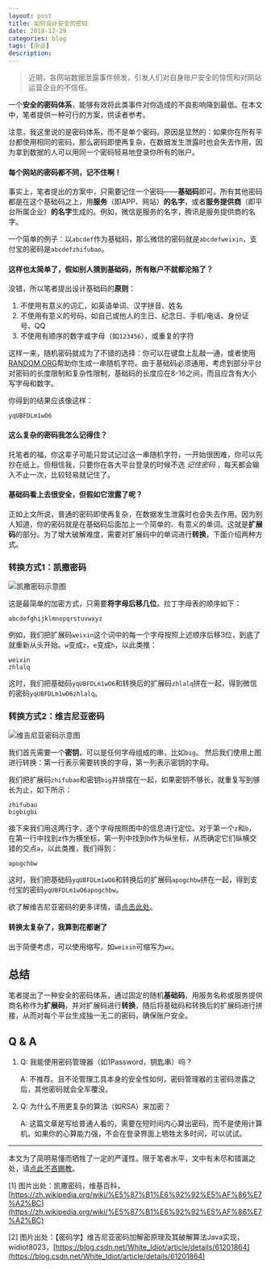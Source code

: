 ```yaml
---
layout: post
title: 如何设计安全的密码
date: 2018-12-29
categories: blog
tags: [杂谈]
description: 
---
```


> 近期，各网站数据泄露事件频发，引发人们对自身账户安全的惊慌和对网站运营企业的不信任。

一个**安全的密码体系**，能够有效将此类事件对你造成的不良影响降到最低。在本文中，笔者提供一种可行的方案，供读者参考。

注意，我这里说的是密码体系，而不是单个密码。原因是显然的：如果你在所有平台都使用相同的密码，那么密码即使再复杂，在数据发生泄露时也会失去作用，因为拿到数据的人可以用同一个密码轻易地登录你所有的账户。

#### 每个网站的密码都不同，记不住啊！

事实上，笔者提出的方案中，只需要记住一个密码——**基础码**即可。所有其他密码都是在这个基础码之上，用**服务**（即APP、网站）**的名字**，或者**服务提供商**（即平台所属企业）**的名字**生成的。例如，微信是服务的名字，腾讯是服务提供商的名字。

一个简单的例子：以`abcdef`作为基础码，那么微信的密码就是`abcdefweixin`，支付宝的密码是`abcdefzhifubao`。

#### 这样也太简单了，假如别人猜到基础码，所有账户不就都沦陷了？

没错，所以笔者提出设计基础码的**原则**：
1. 不使用有意义的词汇，如英语单词、汉字拼音、姓名
2. 不使用有意义的号码，如自己或他人的生日、纪念日、手机/电话、身份证号、QQ
3. 不使用有顺序的数字或字母（如`123456`），或重复的字符

这样一来，随机密码就成为了不错的选择：你可以在键盘上乱敲一通，或者使用[RANDOM.ORG](https://www.random.org/strings/)帮助你生成一串随机字符。由于基础码必须通用，考虑到部分平台对密码的长度限制和复杂性限制，基础码的长度应在8-16之间，而且应含有大小写字母和数字。

你得到的结果应该像这样：
```
yqUBFDLm1wO6
```

#### 这么复杂的密码我怎么记得住？

托笔者的福，你这辈子可能只尝试记过这一串随机字符，一开始很困难，你可以先抄在纸上。但相信我，只要你在各大平台登录的时候不选 *记住密码* ，每天都会输入不止一次，比较轻易就记住了。

#### 基础码看上去很安全，但假如它泄露了呢？

正如上文所说，普通的密码即使再复杂，在数据发生泄露时也会失去作用。因为别人知道，你的密码就是在基础码后面加上一个简单的、有意义的单词。这就是**扩展码**的部分。为了增大破解难度，需要对扩展码中的单词进行**转换**，下面介绍两种方式。

### 转换方式1：凯撒密码

![凯撒密码示意图](https://upload.wikimedia.org/wikipedia/commons/thumb/2/2b/Caesar3.svg/2880px-Caesar3.svg.png)

这是最简单的加密方式，只需要**将字母后移几位**。拉丁字母表的顺序如下：
```
abcdefghijklmnopqrstuvwxyz
```

例如，我们把扩展码`weixin`这个词中的每一个字母按照上述顺序后移3位，到底了就重新从头开始。`w`变成`z`，`e`变成`h`，以此类推：
```
weixin
zhlalq
```

这时，我们把基础码`yqUBFDLm1wO6`和转换后的扩展码`zhlalq`拼在一起，得到微信的密码`yqUBFDLm1wO6zhlalq`。

### 转换方式2：维吉尼亚密码

![维吉尼亚密码示意图](http://upload-images.jianshu.io/upload_images/2482101-660f70ac37ab9af5.jpg?imageMogr2/auto-orient/strip%7CimageView2/2/w/500)

我们首先需要一个**密钥**，可以是任何字母组成的串，比如`big`。
然后我们使用上图进行转换：第一行表示需要转换的字母，第一列表示密钥的字母。

我们把扩展码`zhifubao`和密钥`big`并排摆在一起，如果密钥不够长，就重复写到够长为止，如下所示：
```
zhifubao
bigbigbi
```

接下来我们用这两行字，逐个字母按照图中的信息进行定位。对于第一个`z`和`b`，在第一行中找到z作为横坐标，第一列中找到b作为纵坐标，从而确定它们纵横交错的交点`a`，以此类推，我们得到：
```
apogchbw
```

这时，我们把基础码`yqUBFDLm1wO6`和转换后的扩展码`apogchbw`拼在一起，得到支付宝的密码`yqUBFDLm1wO6apogchbw`。

欲了解维吉尼亚密码的更多详情，请[点击此处](https://blog.csdn.net/White_Idiot/article/details/61201864)。

#### 转换太复杂了，我算到花都谢了

出于简便考虑，可以使用缩写，如`weixin`可缩写为`wx`。

## 总结

笔者提出了一种安全的密码体系，通过固定的随机**基础码**，用服务名称或服务提供商名称作为**扩展码**，并对扩展码进行**转换**，随后将基础码和转换后的扩展码进行拼接，从而对每个平台生成独一无二的密码，确保账户安全。


## Q & A

1. Q: 我能使用密码管理器（如1Password，钥匙串）吗？

   A: 不推荐。且不论管理工具本身的安全性如何，密码管理器的主密码泄露之后，其他密码就会全军覆没。


2. Q: 为什么不用更复杂的算法（如RSA）来加密？

   A: 这篇文章是写给普通人看的，需要在短时间内心算出密码，而不是使用计算机。如果你的心算能力强，不会在登录界面上牺牲太多时间，可以试试。


---
本文为了简明易懂而牺牲了一定的严谨性。限于笔者水平，文中有未尽和错漏之处，请[点此不吝赐教](/contact)。

[1] 图片出处：凯撒密码，维基百科，[https://zh.wikipedia.org/wiki/%E5%87%B1%E6%92%92%E5%AF%86%E7%A2%BC](https://zh.wikipedia.org/wiki/%E5%87%B1%E6%92%92%E5%AF%86%E7%A2%BC)

[2] 图片出处：【密码学】维吉尼亚密码加解密原理及其破解算法Java实现，widiot8023，[https://blog.csdn.net/White_Idiot/article/details/61201864](https://blog.csdn.net/White_Idiot/article/details/61201864)

